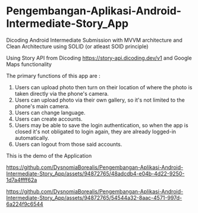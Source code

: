 # Pengembangan-Aplikasi-Android-Intermediate-Story_App

Dicoding Android Intermediate Submission with MVVM architecture and Clean Architecture using SOLID (or atleast SOID principle)

Using Story API from Dicoding https://story-api.dicoding.dev/v1 and Google Maps functionality

The primary functions of this app are :
1. Users can upload photo then turn on their location of where the photo is taken directly via the phone's camera.
2. Users can upload photo via their own gallery, so it's not limited to the phone's main camera.
3. Users can change language.
4. Users can create accounts.
5. Users may be able to save the login authentication, so when the app is closed it's not obligated to login again, they are already logged-in automatically.
6. Users can logout from those said accounts.

This is the demo of the Application

https://github.com/DysnomiaBorealis/Pengembangan-Aplikasi-Android-Intermediate-Story_App/assets/94872765/48adcdb4-e04b-4d22-9250-1d7a4ffff62a

https://github.com/DysnomiaBorealis/Pengembangan-Aplikasi-Android-Intermediate-Story_App/assets/94872765/54544a32-8aac-4571-997d-6a224f9c6544



